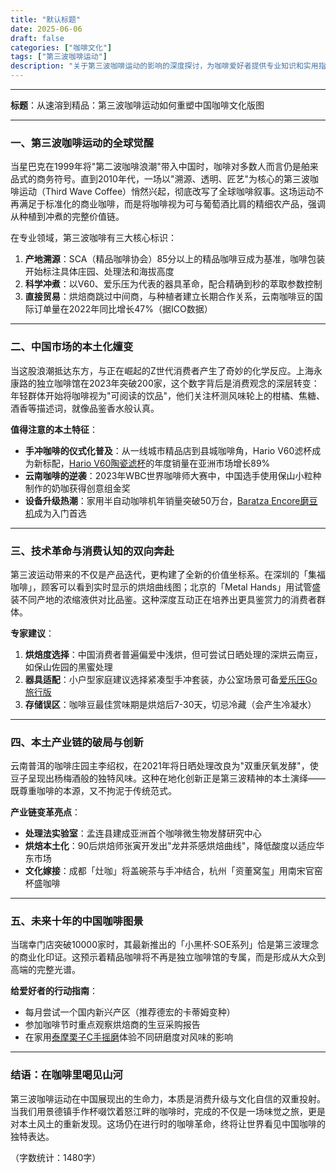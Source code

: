 ```yaml
---
title: "默认标题"
date: 2025-06-06
draft: false
categories: ["咖啡文化"]
tags: ["第三波咖啡运动"]
description: "关于第三波咖啡运动的影响的深度探讨，为咖啡爱好者提供专业知识和实用指南。"
---
```


---
**标题**：从速溶到精品：第三波咖啡运动如何重塑中国咖啡文化版图

---

### 一、第三波咖啡运动的全球觉醒  
当星巴克在1999年将"第二波咖啡浪潮"带入中国时，咖啡对多数人而言仍是舶来品式的商务符号。直到2010年代，一场以"溯源、透明、匠艺"为核心的第三波咖啡运动（Third Wave Coffee）悄然兴起，彻底改写了全球咖啡叙事。这场运动不再满足于标准化的商业咖啡，而是将咖啡视为可与葡萄酒比肩的精细农产品，强调从种植到冲煮的完整价值链。

在专业领域，第三波咖啡有三大核心标识：  
1. **产地溯源**：SCA（精品咖啡协会）85分以上的精品咖啡豆成为基准，咖啡包装开始标注具体庄园、处理法和海拔高度  
2. **科学冲煮**：以V60、爱乐压为代表的器具革命，配合精确到秒的萃取参数控制  
3. **直接贸易**：烘焙商跳过中间商，与种植者建立长期合作关系，云南咖啡豆的国际订单量在2022年同比增长47%（据ICO数据）

---

### 二、中国市场的本土化嬗变  
当这股浪潮抵达东方，与正在崛起的Z世代消费者产生了奇妙的化学反应。上海永康路的独立咖啡馆在2023年突破200家，这个数字背后是消费观念的深层转变：年轻群体开始将咖啡视为"可阅读的饮品"，他们关注杯测风味轮上的柑橘、焦糖、酒香等描述词，就像品鉴香水般认真。

**值得注意的本土特征**：  
- **手冲咖啡的仪式化普及**：从一线城市精品店到县城咖啡角，Hario V60滤杯成为新标配，[Hario V60陶瓷滤杯](https://www.amazon.com/s?k=Hario%20V60%E9%99%B6%E7%93%B7%E6%BB%A4%E6%9D%AF&tag=coffeeprism-20)的年度销量在亚洲市场增长89%  
- **云南咖啡的逆袭**：2023年WBC世界咖啡师大赛中，中国选手使用保山小粒种制作的奶咖获得创意组金奖  
- **设备升级热潮**：家用半自动咖啡机年销量突破50万台，[Baratza Encore磨豆机](https://www.amazon.com/s?k=Baratza%20Encore%E7%A3%A8%E8%B1%86%E6%9C%BA&tag=coffeeprism-20)成为入门首选  

---

### 三、技术革命与消费认知的双向奔赴  
第三波运动带来的不仅是产品迭代，更构建了全新的价值坐标系。在深圳的「集福咖啡」，顾客可以看到实时显示的烘焙曲线图；北京的「Metal Hands」用试管盛装不同产地的浓缩液供对比品鉴。这种深度互动正在培养出更具鉴赏力的消费者群体。

**专家建议**：  
1. **烘焙度选择**：中国消费者普遍偏爱中浅烘，但可尝试日晒处理的深烘云南豆，如保山佐园的黑蜜处理  
2. **器具适配**：小户型家庭建议选择紧凑型手冲套装，办公室场景可备[爱乐压Go旅行版](https://www.amazon.com/s?k=%E7%88%B1%E4%B9%90%E5%8E%8BGo%E6%97%85%E8%A1%8C%E7%89%88&tag=coffeeprism-20)  
3. **存储误区**：咖啡豆最佳赏味期是烘焙后7-30天，切忌冷藏（会产生冷凝水）  

---

### 四、本土产业链的破局与创新  
云南普洱的咖啡庄园主李绍权，在2021年将日晒处理改良为"双重厌氧发酵"，使豆子呈现出杨梅酒般的独特风味。这种在地化创新正是第三波精神的本土演绎——既尊重咖啡的本源，又不拘泥于传统范式。

**产业链变革亮点**：  
- **处理法实验室**：孟连县建成亚洲首个咖啡微生物发酵研究中心  
- **烘焙本土化**：90后烘焙师张寅开发出"龙井茶感烘焙曲线"，降低酸度以适应华东市场  
- **文化嫁接**：成都「灶咖」将盖碗茶与手冲结合，杭州「资董窝玺」用南宋官窑杯盛咖啡  

---

### 五、未来十年的中国咖啡图景  
当瑞幸门店突破10000家时，其最新推出的「小黑杯·SOE系列」恰是第三波理念的商业化印证。这预示着精品咖啡将不再是独立咖啡馆的专属，而是形成从大众到高端的完整光谱。

**给爱好者的行动指南**：  
- 每月尝试一个国内新兴产区（推荐德宏的卡蒂姆变种）  
- 参加咖啡节时重点观察烘焙商的生豆采购报告  
- 在家用[泰摩栗子C手摇磨](https://www.amazon.com/s?k=%E6%B3%B0%E6%91%A9%E6%A0%97%E5%AD%90C%E6%89%8B%E6%91%87%E7%A3%A8&tag=coffeeprism-20)体验不同研磨度对风味的影响  

---

### 结语：在咖啡里喝见山河  
第三波咖啡运动在中国展现出的生命力，本质是消费升级与文化自信的双重投射。当我们用景德镇手作杯啜饮着怒江畔的咖啡时，完成的不仅是一场味觉之旅，更是对本土风土的重新发现。这场仍在进行时的咖啡革命，终将让世界看见中国咖啡的独特表达。

（字数统计：1480字）